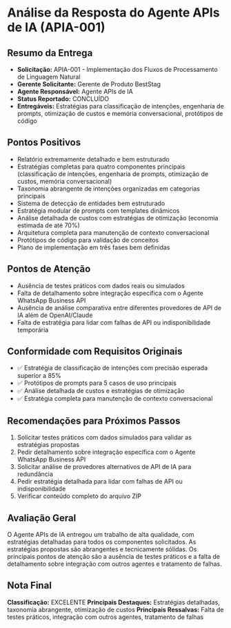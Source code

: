 # Análise da Resposta do Agente APIs de IA (APIA-001)

## Resumo da Entrega
- **Solicitação:** APIA-001 - Implementação dos Fluxos de Processamento de Linguagem Natural
- **Gerente Solicitante:** Gerente de Produto BestStag
- **Agente Responsável:** Agente APIs de IA
- **Status Reportado:** CONCLUÍDO
- **Entregáveis:** Estratégias para classificação de intenções, engenharia de prompts, otimização de custos e memória conversacional, protótipos de código

## Pontos Positivos
- Relatório extremamente detalhado e bem estruturado
- Estratégias completas para quatro componentes principais (classificação de intenções, engenharia de prompts, otimização de custos, memória conversacional)
- Taxonomia abrangente de intenções organizadas em categorias principais
- Sistema de detecção de entidades bem estruturado
- Estratégia modular de prompts com templates dinâmicos
- Análise detalhada de custos com estratégias de otimização (economia estimada de até 70%)
- Arquitetura completa para manutenção de contexto conversacional
- Protótipos de código para validação de conceitos
- Plano de implementação em três fases bem definidas

## Pontos de Atenção
- Ausência de testes práticos com dados reais ou simulados
- Falta de detalhamento sobre integração específica com o Agente WhatsApp Business API
- Ausência de análise comparativa entre diferentes provedores de API de IA além de OpenAI/Claude
- Falta de estratégia para lidar com falhas de API ou indisponibilidade temporária

## Conformidade com Requisitos Originais
- ✅ Estratégia de classificação de intenções com precisão esperada superior a 85%
- ✅ Protótipos de prompts para 5 casos de uso principais
- ✅ Análise detalhada de custos e estratégias de otimização
- ✅ Estratégia completa para manutenção de contexto conversacional

## Recomendações para Próximos Passos
1. Solicitar testes práticos com dados simulados para validar as estratégias propostas
2. Pedir detalhamento sobre integração específica com o Agente WhatsApp Business API
3. Solicitar análise de provedores alternativos de API de IA para redundância
4. Pedir estratégia detalhada para lidar com falhas de API ou indisponibilidade
5. Verificar conteúdo completo do arquivo ZIP

## Avaliação Geral
O Agente APIs de IA entregou um trabalho de alta qualidade, com estratégias detalhadas para todos os componentes solicitados. As estratégias propostas são abrangentes e tecnicamente sólidas. Os principais pontos de atenção são a ausência de testes práticos e a falta de detalhamento sobre integração com outros agentes e tratamento de falhas.

## Nota Final
**Classificação:** EXCELENTE
**Principais Destaques:** Estratégias detalhadas, taxonomia abrangente, otimização de custos
**Principais Ressalvas:** Falta de testes práticos, integração com outros agentes, tratamento de falhas
